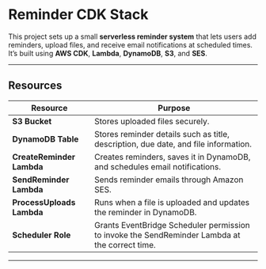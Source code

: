 # Reminder CDK Stack

This project sets up a small **serverless reminder system** that lets users add reminders, upload files, and receive email notifications at scheduled times.  
It’s built using **AWS CDK**, **Lambda**, **DynamoDB**, **S3**, and **SES**.

---

## Resources

| Resource                  | Purpose                                                                                        |
| ------------------------- | ---------------------------------------------------------------------------------------------- |
| **S3 Bucket**             | Stores uploaded files securely.                                                                |
| **DynamoDB Table**        | Stores reminder details such as title, description, due date, and file information.            |
| **CreateReminder Lambda** | Creates reminders, saves it in DynamoDB, and schedules email notifications.                    |
| **SendReminder Lambda**   | Sends reminder emails through Amazon SES.                                                      |
| **ProcessUploads Lambda** | Runs when a file is uploaded and updates the reminder in DynamoDB.                             |
| **Scheduler Role**        | Grants EventBridge Scheduler permission to invoke the SendReminder Lambda at the correct time. |

---
